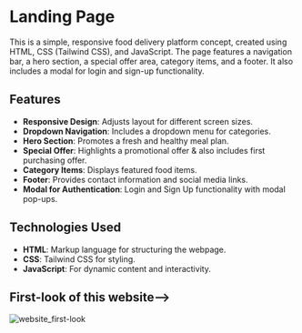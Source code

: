 # Landing Page

This is a simple, responsive food delivery platform concept, created using HTML, CSS (Tailwind CSS), and JavaScript.
The page features a navigation bar, a hero section, a special offer area, category items, and a footer.
It also includes a modal for login and sign-up functionality.

## Features

- **Responsive Design**: Adjusts layout for different screen sizes.
- **Dropdown Navigation**: Includes a dropdown menu for categories.
- **Hero Section**: Promotes a fresh and healthy meal plan.
- **Special Offer**: Highlights a promotional offer & also includes first purchasing offer.
- **Category Items**: Displays featured food items.
- **Footer**: Provides contact information and social media links.
- **Modal for Authentication**: Login and Sign Up functionality with modal pop-ups.

## Technologies Used

- **HTML**: Markup language for structuring the webpage.
- **CSS**: Tailwind CSS for styling.
- **JavaScript**: For dynamic content and interactivity.

## First-look of this website-->
![website_first-look](https://github.com/user-attachments/assets/f43d6a3d-3bf8-4d3d-9a80-6a54181ae1db)

